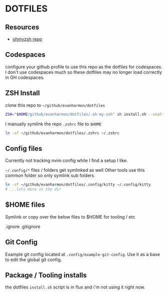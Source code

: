 # DOTFILES

## Resources

- [ohmyzsh repo](https://github.com/ohmyzsh/ohmyzsh)

## Codespaces

configure your github profile to use this repo as the dotfiles for codespaces.
I don't use codespaces much so these dotfiles may no longer load correctly in GH codespaces.

## ZSH Install

clone this repo to `~/github/evanharmon/dotfiles`

```bash
ZSH="$HOME/github/evanharmon/dotfiles/.oh-my-zsh" sh install.sh --unattended --keep-zshrc --skip-chsh
```

I manually symlink the repo `.zshrc` file to `$HOME`

```bash
ln -sf ~/github/evanharmon/dotfiles/.zshrc ~/.zshrc
```

## Config files
Currently not tracking nvim config while I find a setup I like.

`~/.config/*` files / folders get symlinked as well
Other tools use this common folder so only symlink sub folders
```bash
ln -sf ~/github/evanharmon/dotfiles/.config/kitty ~/.config/kitty
# ...lots more in the dir
```

## $HOME files

Symlink or copy over the below files to $HOME for tooling / etc

.ignore
.gitignore

## Git Config

Example git config located at `.config/example-git-config`.
Use it as a base to edit the global git config.

## Package / Tooling installs

the dotfiles `install.sh` script is in flux and i'm not using it right now.
